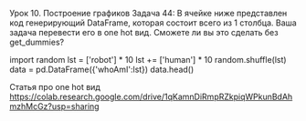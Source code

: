 Урок 10. Построение графиков
Задача 44: В ячейке ниже представлен код генерирующий DataFrame, которая 
состоит всего из 1 столбца. Ваша задача перевести его в one hot вид. 
Сможете ли вы это сделать без get_dummies?

import random
lst = ['robot'] * 10
lst += ['human'] * 10
random.shuffle(lst)
data = pd.DataFrame({'whoAmI':lst})
data.head()

Статья про one hot вид
https://colab.research.google.com/drive/1qKamnDiRmpRZkpiqWPkunBdAhmzhMcGz?usp=sharing